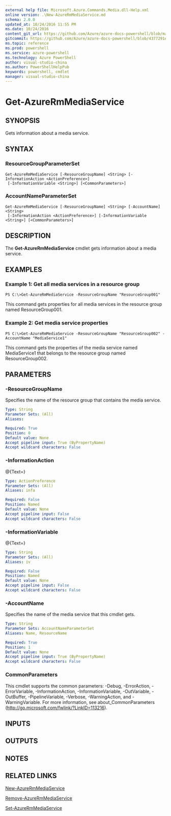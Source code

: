 ```yaml
---
external help file: Microsoft.Azure.Commands.Media.dll-Help.xml
online version: .\New-AzureRmMediaService.md
schema: 2.0.0
updated_at: 10/24/2016 11:55 PM
ms.date: 10/24/2016
content_git_url: https://github.com/Azure/azure-docs-powershell/blob/master/azureps-cmdlets-docs/ResourceManager/AzureRM.Media/v0.2.0/Get-AzureRmMediaService.md
gitcommit: https://github.com/Azure/azure-docs-powershell/blob/4377291ee360e58e2c1c5d644155daf6a0279055/azureps-cmdlets-docs/ResourceManager/AzureRM.Media/v0.2.0/Get-AzureRmMediaService.md
ms.topic: reference
ms.prod: powershell
ms.service: azure-powershell
ms.technology: Azure PowerShell
author: visual-studio-china
ms.author: PowerShellHelpPub
keywords: powershell, cmdlet
manager: visual-studio-china
---
```


# Get-AzureRmMediaService

## SYNOPSIS
Gets information about a media service.

## SYNTAX

### ResourceGroupParameterSet
```
Get-AzureRmMediaService [-ResourceGroupName] <String> [-InformationAction <ActionPreference>]
 [-InformationVariable <String>] [<CommonParameters>]
```

### AccountNameParameterSet
```
Get-AzureRmMediaService [-ResourceGroupName] <String> [-AccountName] <String>
 [-InformationAction <ActionPreference>] [-InformationVariable <String>] [<CommonParameters>]
```

## DESCRIPTION
The **Get-AzureRmMediaService** cmdlet gets information about a media service.

## EXAMPLES

### Example 1: Get all media services in a resource group
```
PS C:\>Get-AzureRmMediaService -ResourceGroupName "ResourceGroup001"
```

This command gets properties for all media services in the resource group named ResourceGroup001.

### Example 2: Get media service properties
```
PS C:\>Get-AzureRmMediaService -ResourceGroupName "ResourceGroup002" -AccountName "MediaService1"
```

This command gets the properties of the media service named MediaService1 that belongs to the resource group named ResourceGroup002.

## PARAMETERS

### -ResourceGroupName
Specifies the name of the resource group that contains the media service.

```yaml
Type: String
Parameter Sets: (All)
Aliases: 

Required: True
Position: 0
Default value: None
Accept pipeline input: True (ByPropertyName)
Accept wildcard characters: False
```

### -InformationAction
@{Text=}

```yaml
Type: ActionPreference
Parameter Sets: (All)
Aliases: infa

Required: False
Position: Named
Default value: None
Accept pipeline input: False
Accept wildcard characters: False
```

### -InformationVariable
@{Text=}

```yaml
Type: String
Parameter Sets: (All)
Aliases: iv

Required: False
Position: Named
Default value: None
Accept pipeline input: False
Accept wildcard characters: False
```

### -AccountName
Specifies the name of the media service that this cmdlet gets.

```yaml
Type: String
Parameter Sets: AccountNameParameterSet
Aliases: Name, ResourceName

Required: True
Position: 1
Default value: None
Accept pipeline input: True (ByPropertyName)
Accept wildcard characters: False
```

### CommonParameters
This cmdlet supports the common parameters: -Debug, -ErrorAction, -ErrorVariable, -InformationAction, -InformationVariable, -OutVariable, -OutBuffer, -PipelineVariable, -Verbose, -WarningAction, and -WarningVariable. For more information, see about_CommonParameters (http://go.microsoft.com/fwlink/?LinkID=113216).

## INPUTS

## OUTPUTS

## NOTES

## RELATED LINKS

[New-AzureRmMediaService](xref:ResourceManager/AzureRM.Media/v0.2.0/New-AzureRmMediaService.md)

[Remove-AzureRmMediaService](xref:ResourceManager/AzureRM.Media/v0.2.0/Remove-AzureRmMediaService.md)

[Set-AzureRmMediaService](xref:ResourceManager/AzureRM.Media/v0.2.0/Set-AzureRmMediaService.md)

